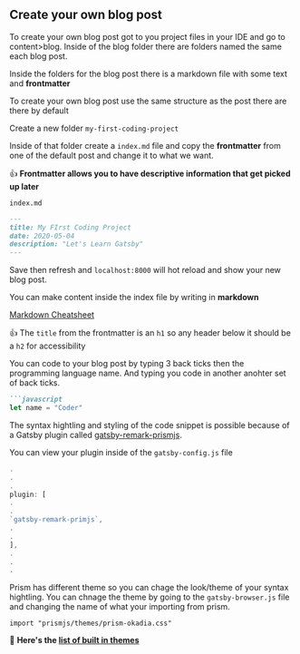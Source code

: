 ## Create your own blog post

To create your own blog post got to you project files in your IDE and go to content>blog. Inside of the blog folder there are folders named the same each blog post.

Inside the folders for the blog post there is a markdown file with some text and **frontmatter**

To create your own blog post use the same structure as the post there are there by default

Create a new folder `my-first-coding-project`

Inside of that folder create a `index.md` file and copy the **frontmatter** from one of the default post and change it to what we want.

👍 **Frontmatter allows you to have descriptive information that get picked up later**

`index.md`

```markdown
---
title: My FIrst Coding Project
date: 2020-05-04
description: "Let's Learn Gatsby"
---
```

Save then refresh and `localhost:8000` will hot reload and show your new blog post.

You can make content inside the index file by writing in **markdown**

[Markdown Cheatsheet](https://www.markdownguide.org/cheat-sheet/)

👍 The `title` from the frontmatter is an `h1` so any header below it should be a `h2` for accessibility 

You can code to your blog post by typing 3 back ticks then the programming language name. And typing you code in another anohter set of back ticks.

```markdown
```javascript
let name = "Coder"
```


The syntax hightling and styling of the code snippet is possible because of a Gatsby plugin called [gatsby-remark-prismjs](https://www.gatsbyjs.org/packages/gatsby-remark-prismjs/#required-pick-a-prismjs-theme-or-create-your-own). 

You can view your plugin inside of the `gatsby-config.js` file

```javascript
.
.
.
plugin: [
.
.
`gatsby-remark-primjs`,
.
.
],
.
.
.
```

Prism has different theme so you can chage the look/theme of your syntax hightling. You can chnage the theme by going to the `gatsby-browser.js` file and changing the name of what your importing from prism.

```javsacript
import "prismjs/themes/prism-okadia.css"
```

🌟 **Here's the [list of built in themes](https://github.com/PrismJS/prism/tree/1d5047df37aacc900f8270b1c6215028f6988eb1/themes)**

